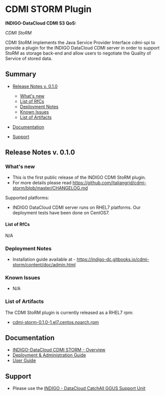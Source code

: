 # CDMI STORM Plugin


**INDIGO-DataCloud CDMI S3 QoS:**

*CDMI StoRM*

CDMI StoRM implements the Java Service Provider Interface cdmi-spi to provide a plugin for the INDIGO DataCloud CDMI server in order 
to support StoRM as storage back-end and allow users to negotiate the Quality of Service of stored data.

## Summary
<!--
* Updates
  * [CDMI v. 1.1](https://indigo-dc.gitbooks.io/indigo-datacloud-releases/content/indigo1/second_update_of_indigo-1.html#cdmi)
  * [CDMI v. 0.2](https://indigo-dc.gitbooks.io/indigo-datacloud-releases/content/indigo1/first_update_of_indigo-1.html#cdmi)<br>
-->

* [Release Notes v. 0.1.0](#id1)
  * [What's new](#id2)
  * [List of RfCs](#id3)
  * [Deployment Notes](#id4)
  * [Known Issues](#id5)
  * [List of Artifacts](#id7)

* [Documentation](#id6)
* [Support](#id8)


<a id="id1"></a>
## Release Notes v. 0.1.0


<a id="id2"></a>
### What's new

* This is the first public release of the INDIGO CDMI StoRM plugin.
* For more details please read https://github.com/italiangrid/cdmi-storm/blob/master/CHANGELOG.md

Supported platforms:
* INDIGO DataCloud CDMI server runs on RHEL7 platforms. Our deployment tests have been done on CentOS7.

<a id="id3"></a>
#### List of RfCs 

N/A

<a id="id4"></a>
### Deployment Notes

* Installation guide available at - https://indigo-dc.gitbooks.io/cdmi-storm/content/doc/admin.html
<a id="id5"></a>
### Known Issues

* N/A

<a id="id7"></a>
### List of Artifacts

The CDMI StoRM plugin is currently released as a RHEL7 rpm:
* [cdmi-storm-0.1.0-1.el7.centos.noarch.rpm](http://repo.indigo-datacloud.eu/repository/indigo/2/centos7/x86_64/updates/cdmi-storm-0.1.0-1.el7.centos.noarch.rpm)


<a id="id6"></a>
## Documentation

* [INDIGO-DataCloud CDMI STORM - Overview](https://indigo-dc.gitbooks.io/cdmi-storm/content/)
* [Deployment & Administration Guide](https://indigo-dc.gitbooks.io/cdmi-storm/content/doc/admin.html)
* [User Guide](https://indigo-dc.gitbooks.io/cdmi-storm/content/doc/user.html)

<a id="id8"></a>
## Support

* Please use the [INDIGO - DataCloud CatchAll GGUS Support Unit](https://wiki.egi.eu/wiki/GGUS:INDIGO_DataCloud_Catch-all_FAQ)
